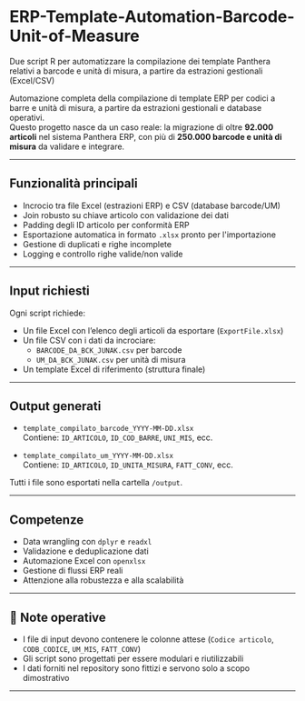 # ERP-Template-Automation-Barcode-Unit-of-Measure
Due script R per automatizzare la compilazione dei template Panthera relativi a barcode e unità di misura, a partire da estrazioni gestionali (Excel/CSV)

Automazione completa della compilazione di template ERP per codici a barre e unità di misura, a partire da estrazioni gestionali e database operativi.  
Questo progetto nasce da un caso reale: la migrazione di oltre **92.000 articoli** nel sistema Panthera ERP, con più di **250.000 barcode e unità di misura** da validare e integrare.


---

## Funzionalità principali

-  Incrocio tra file Excel (estrazioni ERP) e CSV (database barcode/UM)
-  Join robusto su chiave articolo con validazione dei dati
-  Padding degli ID articolo per conformità ERP
-  Esportazione automatica in formato `.xlsx` pronto per l'importazione
-  Gestione di duplicati e righe incomplete
-  Logging e controllo righe valide/non valide

---


## Input richiesti

Ogni script richiede:

- Un file Excel con l’elenco degli articoli da esportare (`ExportFile.xlsx`)
- Un file CSV con i dati da incrociare:
  - `BARCODE_DA_BCK_JUNAK.csv` per barcode
  - `UM_DA_BCK_JUNAK.csv` per unità di misura
- Un template Excel di riferimento (struttura finale)

---

## Output generati

- `template_compilato_barcode_YYYY-MM-DD.xlsx`  
  Contiene: `ID_ARTICOLO`, `ID_COD_BARRE`, `UNI_MIS`, ecc.

- `template_compilato_um_YYYY-MM-DD.xlsx`  
  Contiene: `ID_ARTICOLO`, `ID_UNITA_MISURA`, `FATT_CONV`, ecc.

Tutti i file sono esportati nella cartella `/output`.

---

## Competenze 

- Data wrangling con `dplyr` e `readxl`
- Validazione e deduplicazione dati
- Automazione Excel con `openxlsx`
- Gestione di flussi ERP reali
- Attenzione alla robustezza e alla scalabilità

---

## 📌 Note operative

- I file di input devono contenere le colonne attese (`Codice articolo`, `CODB_CODICE`, `UM_MIS`, `FATT_CONV`)
- Gli script sono progettati per essere modulari e riutilizzabili
- I dati forniti nel repository sono fittizi e servono solo a scopo dimostrativo

---

